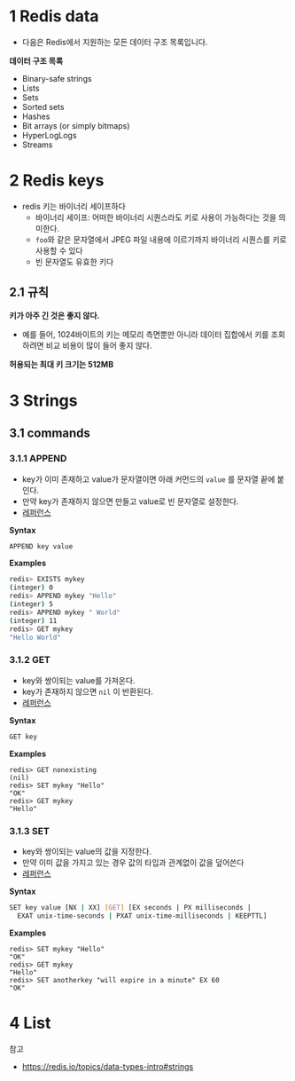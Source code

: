 # 1 Redis data

* 다음은 Redis에서 지원하는 모든 데이터 구조 목록입니다.



**데이터 구조 목록**

* Binary-safe strings
* Lists
* Sets
* Sorted sets
* Hashes
* Bit arrays (or simply bitmaps)
* HyperLogLogs
* Streams



# 2 Redis keys

* redis 키는 바이너리 세이프하다
  * 바이너리 세이프: 어떠한 바이너리 시퀀스라도 키로 사용이 가능하다는 것을 의미한다.
  * `foo`와 같은 문자열에서 JPEG 파일 내용에 이르기까지 바이너리 시퀀스를 키로 사용할 수 있다 
  * 빈 문자열도 유효한 키다



## 2.1 **규칙**

**키가 아주 긴 것은 좋지 않다.**

* 예를 들어, 1024바이트의 키는 메모리 측면뿐만 아니라 데이터 집합에서 키를 조회하려면 비교 비용이 많이 들어 좋지 않다.

**허용되는 최대 키 크기는 512MB**



# 3 Strings





## 3.1 commands



### 3.1.1 **APPEND**

- key가 이미 존재하고 value가 문자열이면 아래 커먼드의  `value` 를 문자열 끝에 붙인다.
- 만약  key가 존재하지 않으면 만들고 value로 빈 문자열로 설정한다.
- [레퍼런스](https://redis.io/commands/append/)



**Syntax**

```bash
APPEND key value
```



**Examples**

```bash
redis> EXISTS mykey
(integer) 0
redis> APPEND mykey "Hello"
(integer) 5
redis> APPEND mykey " World"
(integer) 11
redis> GET mykey
"Hello World"
```



### 3.1.2 GET

- key와 쌍이되는 value를 가져온다.
- key가 존재하지 않으면 `nil` 이 반환된다.
- [레퍼런스](https://redis.io/commands/get/)



**Syntax**

```bash
GET key
```



**Examples**

```
redis> GET nonexisting
(nil)
redis> SET mykey "Hello"
"OK"
redis> GET mykey
"Hello"
```



### 3.1.3 SET

- key와 쌍이되는 value의 값을 지정한다.
- 만약 이미 값을 가지고 있는 경우 값의 타입과 관계없이 값을 덮어쓴다
- [레퍼런스](https://redis.io/commands/set/)



**Syntax**

```bash
SET key value [NX | XX] [GET] [EX seconds | PX milliseconds |
  EXAT unix-time-seconds | PXAT unix-time-milliseconds | KEEPTTL]
```



**Examples**

```
redis> SET mykey "Hello"
"OK"
redis> GET mykey
"Hello"
redis> SET anotherkey "will expire in a minute" EX 60
"OK"
```



# 4 List



참고

* https://redis.io/topics/data-types-intro#strings